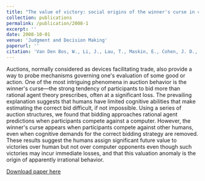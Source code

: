 ```yaml
---
title: "The value of victory: social origins of the winner's curse in common value auctions"
collection: publications
permalink: /publication/2008-1
excerpt: ''
date: 2008-10-01
venue: 'Judgment and Decision Making'
paperurl: ''
citation: 'Van Den Bos, W., Li, J., Lau, T., Maskin, E., Cohen, J. D., Montague, P. R., & McClure, S. M. (2008). The value of victory: social origins of the winner&apos;s curse in common value auctions. <i>Judgment and Decision Making, 3</i>(7). 483.'
---
```

Auctions, normally considered as devices facilitating trade, also provide a way to probe mechanisms governing one's evaluation of some good or action. One of the most intriguing phenomena in auction behavior is the winner's curse—the strong tendency of participants to bid more than rational agent theory prescribes, often at a significant loss. The prevailing explanation suggests that humans have limited cognitive abilities that make estimating the correct bid difficult, if not impossible. Using a series of auction structures, we found that bidding approaches rational agent predictions when participants compete against a computer. However, the winner's curse appears when participants compete against other humans, even when cognitive demands for the correct bidding strategy are removed. These results suggest the humans assign significant future value to victories over human but not over computer opponents even though such victories may incur immediate losses, and that this valuation anomaly is the origin of apparently irrational behavior.

[Download paper here](http://tlau1860.github.io/files/the_value_of_victory.pdf)